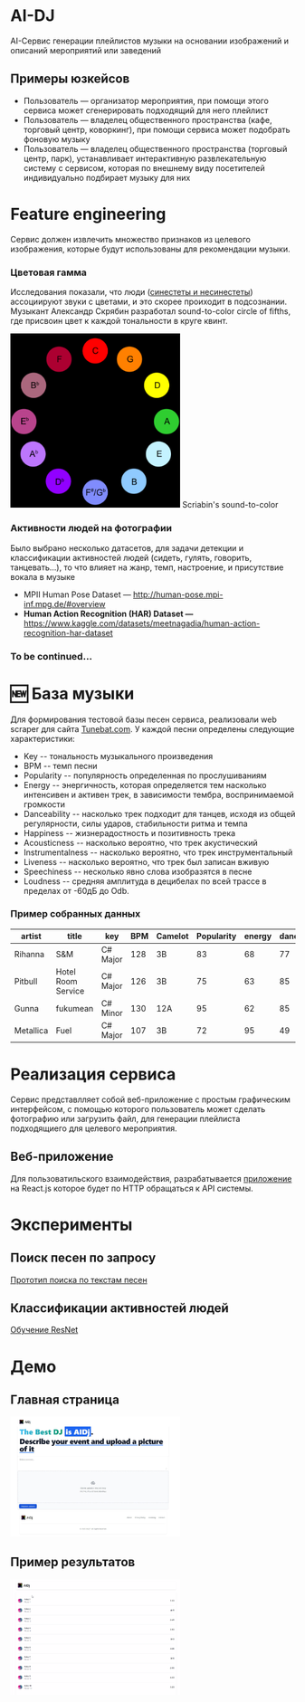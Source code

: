 # AI-DJ

AI-Сервис генерации плейлистов музыки на основании изображений и описаний мероприятий или заведений

## Примеры юзкейсов

- Пользователь — организатор мероприятия, при помощи этого сервиса может сгенерировать подходящий для него плейлист
- Пользователь — владелец общественного пространства (кафе, торговый центр, коворкинг), при помощи сервиса может подобрать фоновую музыку
- Пользователь — владелец общественного пространства (торговый центр, парк), устанавливает интерактивную развлекательную систему с сервисом, которая по внешнему виду посетителей индивидуально подбирает музыку для них

# Feature engineering

Сервис должен извлечить множество признаков из целевого изображения, которые будут использованы для рекомендации музыки. 

### Цветовая гамма

Исследования показали, что люди ([синестеты и несинестеты](https://ru.wikipedia.org/wiki/%D0%A1%D0%B8%D0%BD%D0%B5%D1%81%D1%82%D0%B5%D0%B7%D0%B8%D1%8F)) ассоциируют звуки с цветами, и это скорее проиходит в подсознании. Музыкант Александр Скрябин разработал sound-to-color circle of fifths, где присвоин цвет к каждой тональности в круге квинт.

<img src="images/colortosound.png" alt="drawing" width="300"/>
Scriabin's sound-to-color 

### Активности людей на фотографии

Было выбрано несколько датасетов, для задачи детекции и классификации активностей людей (сидеть, гулять, говорить, танцевать…), то что влияет на жанр, темп, настроение, и присутствие вокала в музыке

- MPII Human Pose Dataset — http://human-pose.mpi-inf.mpg.de/#overview
- ****Human Action Recognition (HAR) Dataset —**** https://www.kaggle.com/datasets/meetnagadia/human-action-recognition-har-dataset
### To be continued…

# 🆕 База музыки

Для формирования тестовой базы песен сервиса, реализовали web scraper для сайта [Tunebat.com](https://tunebat.com/).
У каждой песни определены следующие характеристики: 
- Key -- тональность музыкального произведения
- BPM -- темп песни 
- Popularity -- популярность определенная по прослушиваниям
- Energy -- энергичность, которая определяется тем насколько интенсивен и активен трек, в зависимости тембра, воспринимаемой громкости
- Danceability -- насколько трек подходит для танцев, исходя из общей регулярности, силы ударов, стабильности ритма и темпа
- Happiness -- жизнерадостность и позитивность трека
- Acousticness -- насколько вероятно, что трек акустический
- Instrumentalness -- насколько вероятно, что трек инструментальный
- Liveness -- насколько вероятно, что трек был записан вживую
- Speechiness -- несколько явно слова изобразятся в песне 
- Loudness -- средняя амплитуда в децибелах по всей трассе в пределах от -60дБ до Odb.

### Пример собранных данных

| artist | title | key | BPM | Camelot | Popularity | energy | danceability | happiness | accousticness | instrumentalness | liveness | speechiness | loudness |
| --- | --- | --- | --- | --- | --- | --- | --- | --- | --- | --- | --- | --- | --- |
| Rihanna | S&M | C# Major | 128 | 3B | 83 | 68 | 77 | 84 | 1 | 0 | 9 | 4 | 4 |
| Pitbull | Hotel Room Service | C# Major | 126 | 3B | 75 | 63 | 85 | 74 | 1 | 0 | 7 | 23 | 23 |
| Gunna | fukumean | C# Minor | 130 | 12A | 95 | 62 | 85 | 22 | 12 | 0 | 28 | 9 | 9 |
| Metallica | Fuel | C# Major | 107 | 3B | 72 | 95 | 49 | 59 | 0 | 0 | 3 | 5 | 5 |
# Реализация сервиса

Сервис представлляет собой веб-приложение с простым графическим интерфейсом, с помощью которого пользователь может сделать фотографию или загрузить файл, для генерации плейлиста подходящиего для целевого мероприятия. 

## Веб-приложение

Для пользоватильского взаимодействия, разрабатывается [приложение](https://github.com/MulhamShaheen/AI-DJ/tree/frontend) на React.js которое будет по HTTP обращаться к API системы.

# Эксперименты

## Поиск песен по запросу

[Прототип поиска по текстам песен](https://colab.research.google.com/drive/1-H0D_RljalRm_CjWGgyferDdBFaxziv_?usp=sharing)


## Классификации активностей людей

[Обучение ResNet](https://colab.research.google.com/drive/1qkxuD9yYbE-79tDIxeQM3vBVfsIxdtXz?usp=sharing)

# Демо

## Главная страница

<img src="images/main.png" alt="drawing" width="300"/>

## Пример результатов 

<img src="images/playlist.png" alt="drawing" width="300"/>


